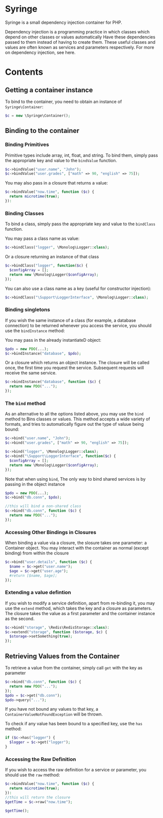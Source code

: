 # Syringe
Syringe is a small dependency injection container for PHP.

Dependency injection is a programming practice in which classes which depend on other classes or values automatically Have these dependencies passed to them instead of having to create them. These useful classes and values are often known as services and parameters respectively. For more on dependency injection, see here.

# Contents

## Getting a container instance
To bind to the container, you need to obtain an instance of `Syringe\Container`:
```php
$c = new \Syringe\Container();
```

## Binding to the container
### Binding Primitives
Primitive types include array, int, float, and string. To bind them, simply pass the appropriate key and value to the `bindValue` function. 
```php
$c->bindValue("user.name", "John");
$c->bindValue("user.grades", ["math" => 90, "english" => 75]);
```

You may also pass in a closure that returns a value:
```php
$c->bindValue("now.time", function ($c) {
  return microtime(true);
}):
```
### Binding Classes
To bind a class, simply pass the appropriate key and value to the `bindClass` function. 

You may pass a class name as value:
```php
$c->bindClass("logger", \Monolog\Logger::class);
```

Or a closure returning an instance of that class
```php
$c->bindClass("logger", function($c) {
  $configArray = [];
  return new \Monolog\Logger($configArray);
});
```

You can also use a class name as a key (useful for constructor injection):
```php
$c->bindClass("\Support\LoggerInterface", \Monolog\Logger::class);
```

### Binding singletons
If you wish the same instance of a class (for example, a database connection) to be returned whenever you access the service, you should use the `bindInstance` method:

You may pass in the already instantiateD object:
````php
$pdo = new PDO(...);
$c->bindInstance("database", $pdo);
````

Or a closure which returns an object instance. The closure will be called once, the first time you request the service. Subsequent requests will receive the same service.
```php
$c->bindInstance("database", function ($c) {
  return new PDO("...");
});
```

### The `bind` method
As an alternative to all the options listed above, you may use the  `bind` method to Bins classes or values. This method accepts a wide variety of formats, and tries to automatically figure out the type of valuue being bound:
```php
$c->bind("user.name", "John");
$c->bind("user.grades", ["math" => 90, "english" => 75]);

$c->bind("logger", \Monolog\Logger::class);
$c->bind("\Support\LoggerInterface", function($c) {
  $configArray = [];
  return new \Monolog\Logger($configArray);
});
```

Note that when using `bind`, The only way to bind shared services is by passing in the object instance
```php
$pdo = new PDO(...);
$c->bind("db.conn", $pdo);

//this will bind a non-shared class
$c->bind("db.conn", function ($c) {
  return new PDO("...");
});
```

### Accessing Other Bindings in Closures
When binding a value via a closure, the slosure takes one parameter: a Container object. You may interact with the container as normal (except binding) from within the closure
```php
$c->bind("user.details", function ($c) {
  $name = $c->get("user.name");
  $age = $c->get("user.age");
  #return [$name, $age];
});
```

### Extending a value defintion
If you wish to modify a service definition, apart from re-binding it, you may use the `extend` method, which takes the key and a closure as parameters. The closure takes the value as a first parameter and the container instance as the second.
```php
$c->bind("storage", \Redis\RedisStorage::class):
$c->extend("storage", function ($storage, $c) {
  $storage->setSomething(true);
});
```

## Retrieving Values from the Container
To retrieve a value from the container, simply call `get` with the key as parameter
```php
$c->bind("db.conn", function ($c) {
  return new PDO("...");
});
$pdo = $c->get("db.conn");
$pdo->query("...");
```

If you have not bound any values to that key, a `ContainerValueNotFoundException` will be thrown.

To check if any value has been bound to a specified key, use the `has` method:
```php
if ($c->has("logger") {
  $logger = $c->get("logger");
}
```

### Accessing the Raw Definition
If you wish to access the raw definition for a service or parameter, you should use the `raw` method:

```php
$c->bindValue("now.time", function ($c) {
  return microtime(true);
}):
//this will return the closure
$getTime = $c->raw("now.time");

$getTime();
```